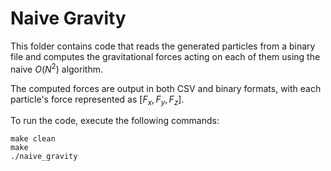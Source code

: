 # Naive Gravity

This folder contains code that reads the generated particles from a binary file and computes the gravitational forces acting on each of them using the naive $O(N^2)$ algorithm.

The computed forces are output in both CSV and binary formats, with each particle's force represented as $[F_x, F_y, F_z]$.

To run the code, execute the following commands:
```
make clean
make
./naive_gravity
```